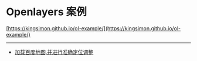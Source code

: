 # Openlayers 案例
 [https://kingsimon.github.io/ol-example/](https://kingsimon.github.io/ol-example/)

---
 - [加载百度地图,并进行准确定位调整](exp1.html)